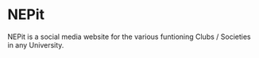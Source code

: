 # NEPit
NEPit is a social media website for the various funtioning Clubs / Societies in any University.
